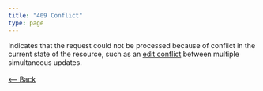 ```yaml
---
title: "409 Conflict"
type: page
---
```

Indicates that the request could not be processed because of conflict in the current state of the resource, such as an [edit conflict](https://en.wikipedia.org/wiki/Edit_conflict) between multiple simultaneous updates.<br /><br />[<-- Back](../../)